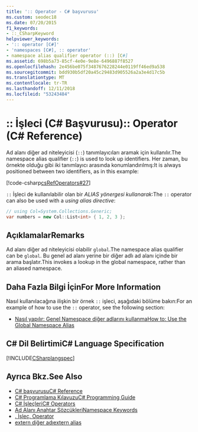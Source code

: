 ```yaml
---
title: ':: Operator - C# başvurusu'
ms.custom: seodec18
ms.date: 07/20/2015
f1_keywords:
- ::_CSharpKeyword
helpviewer_keywords:
- ':: operator [C#]'
- 'namespaces [C#], :: operator'
- namespace alias qualifier operator (::) [C#]
ms.assetid: 698b5a73-85cf-4e0e-9e8e-6496887f8527
ms.openlocfilehash: 2e456be075f3487676228244e0119ff46ed9a538
ms.sourcegitcommit: bdd930b5df20a45c29483d905526a2a3e4d17c5b
ms.translationtype: MT
ms.contentlocale: tr-TR
ms.lasthandoff: 12/11/2018
ms.locfileid: "53243484"
---
```

# <a name="-operator-c-reference"></a><span data-ttu-id="a039b-102">:: İşleci (C# Başvurusu)</span><span class="sxs-lookup"><span data-stu-id="a039b-102">:: Operator (C# Reference)</span></span>
<span data-ttu-id="a039b-103">Ad alanı diğer ad niteleyicisi (`::`) tanımlayıcıları aramak için kullanılır.</span><span class="sxs-lookup"><span data-stu-id="a039b-103">The namespace alias qualifier (`::`) is used to look up identifiers.</span></span> <span data-ttu-id="a039b-104">Her zaman, bu örnekte olduğu gibi iki tanımlayıcı arasında konumlandırılmış:</span><span class="sxs-lookup"><span data-stu-id="a039b-104">It is always positioned between two identifiers, as in this example:</span></span>  
  
 [!code-csharp[csRefOperators#27](../../../csharp/language-reference/operators/codesnippet/CSharp/namespace-alias-qualifer_1.cs)]  

<span data-ttu-id="a039b-105">`::` İşleci de kullanılabilir olan bir *ALIAS yönergesi kullanarak*:</span><span class="sxs-lookup"><span data-stu-id="a039b-105">The `::` operator can also be used with a *using alias directive*:</span></span>

```csharp
// using Col=System.Collections.Generic;
var numbers = new Col::List<int> { 1, 2, 3 };
```

## <a name="remarks"></a><span data-ttu-id="a039b-106">Açıklamalar</span><span class="sxs-lookup"><span data-stu-id="a039b-106">Remarks</span></span>  
 <span data-ttu-id="a039b-107">Ad alanı diğer ad niteleyicisi olabilir `global`.</span><span class="sxs-lookup"><span data-stu-id="a039b-107">The namespace alias qualifier can be `global`.</span></span> <span data-ttu-id="a039b-108">Bu genel ad alanı yerine bir diğer adlı ad alanı içinde bir arama başlatır.</span><span class="sxs-lookup"><span data-stu-id="a039b-108">This invokes a lookup in the global namespace, rather than an aliased namespace.</span></span>  
  
## <a name="for-more-information"></a><span data-ttu-id="a039b-109">Daha Fazla Bilgi İçin</span><span class="sxs-lookup"><span data-stu-id="a039b-109">For More Information</span></span>  
 <span data-ttu-id="a039b-110">Nasıl kullanılacağına ilişkin bir örnek `::` işleci, aşağıdaki bölüme bakın:</span><span class="sxs-lookup"><span data-stu-id="a039b-110">For an example of how to use the `::` operator, see the following section:</span></span>  
  
-   [<span data-ttu-id="a039b-111">Nasıl yapılır: Genel Namespace diğer adlarını kullanma</span><span class="sxs-lookup"><span data-stu-id="a039b-111">How to: Use the Global Namespace Alias</span></span>](../../../csharp/programming-guide/namespaces/how-to-use-the-global-namespace-alias.md)  
  
## <a name="c-language-specification"></a><span data-ttu-id="a039b-112">C# Dil Belirtimi</span><span class="sxs-lookup"><span data-stu-id="a039b-112">C# Language Specification</span></span>  
 [!INCLUDE[CSharplangspec](~/includes/csharplangspec-md.md)]  
  
## <a name="see-also"></a><span data-ttu-id="a039b-113">Ayrıca Bkz.</span><span class="sxs-lookup"><span data-stu-id="a039b-113">See Also</span></span>

- [<span data-ttu-id="a039b-114">C# başvurusu</span><span class="sxs-lookup"><span data-stu-id="a039b-114">C# Reference</span></span>](../../../csharp/language-reference/index.md)  
- [<span data-ttu-id="a039b-115">C# Programlama Kılavuzu</span><span class="sxs-lookup"><span data-stu-id="a039b-115">C# Programming Guide</span></span>](../../../csharp/programming-guide/index.md)  
- [<span data-ttu-id="a039b-116">C# İşleçleri</span><span class="sxs-lookup"><span data-stu-id="a039b-116">C# Operators</span></span>](../../../csharp/language-reference/operators/index.md)  
- [<span data-ttu-id="a039b-117">Ad Alanı Anahtar Sözcükleri</span><span class="sxs-lookup"><span data-stu-id="a039b-117">Namespace Keywords</span></span>](../../../csharp/language-reference/keywords/namespace-keywords.md)  
- [<span data-ttu-id="a039b-118">. İşleç</span><span class="sxs-lookup"><span data-stu-id="a039b-118">. Operator</span></span>](../../../csharp/language-reference/operators/member-access-operator.md)  
- [<span data-ttu-id="a039b-119">extern diğer adı</span><span class="sxs-lookup"><span data-stu-id="a039b-119">extern alias</span></span>](../../../csharp/language-reference/keywords/extern-alias.md)

